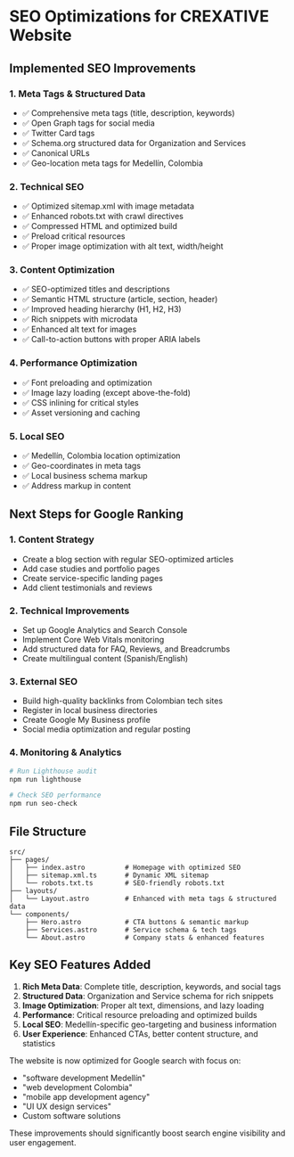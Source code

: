 # SEO Optimizations for CREXATIVE Website

## Implemented SEO Improvements

### 1. Meta Tags & Structured Data
- ✅ Comprehensive meta tags (title, description, keywords)
- ✅ Open Graph tags for social media
- ✅ Twitter Card tags
- ✅ Schema.org structured data for Organization and Services
- ✅ Canonical URLs
- ✅ Geo-location meta tags for Medellín, Colombia

### 2. Technical SEO
- ✅ Optimized sitemap.xml with image metadata
- ✅ Enhanced robots.txt with crawl directives
- ✅ Compressed HTML and optimized build
- ✅ Preload critical resources
- ✅ Proper image optimization with alt text, width/height

### 3. Content Optimization
- ✅ SEO-optimized titles and descriptions
- ✅ Semantic HTML structure (article, section, header)
- ✅ Improved heading hierarchy (H1, H2, H3)
- ✅ Rich snippets with microdata
- ✅ Enhanced alt text for images
- ✅ Call-to-action buttons with proper ARIA labels

### 4. Performance Optimization
- ✅ Font preloading and optimization
- ✅ Image lazy loading (except above-the-fold)
- ✅ CSS inlining for critical styles
- ✅ Asset versioning and caching

### 5. Local SEO
- ✅ Medellín, Colombia location optimization
- ✅ Geo-coordinates in meta tags
- ✅ Local business schema markup
- ✅ Address markup in content

## Next Steps for Google Ranking

### 1. Content Strategy
- Create a blog section with regular SEO-optimized articles
- Add case studies and portfolio pages
- Create service-specific landing pages
- Add client testimonials and reviews

### 2. Technical Improvements
- Set up Google Analytics and Search Console
- Implement Core Web Vitals monitoring
- Add structured data for FAQ, Reviews, and Breadcrumbs
- Create multilingual content (Spanish/English)

### 3. External SEO
- Build high-quality backlinks from Colombian tech sites
- Register in local business directories
- Create Google My Business profile
- Social media optimization and regular posting

### 4. Monitoring & Analytics
```bash
# Run Lighthouse audit
npm run lighthouse

# Check SEO performance
npm run seo-check
```

## File Structure
```
src/
├── pages/
│   ├── index.astro          # Homepage with optimized SEO
│   ├── sitemap.xml.ts       # Dynamic XML sitemap
│   └── robots.txt.ts        # SEO-friendly robots.txt
├── layouts/
│   └── Layout.astro         # Enhanced with meta tags & structured data
└── components/
    ├── Hero.astro           # CTA buttons & semantic markup
    ├── Services.astro       # Service schema & tech tags
    └── About.astro          # Company stats & enhanced features
```

## Key SEO Features Added

1. **Rich Meta Data**: Complete title, description, keywords, and social tags
2. **Structured Data**: Organization and Service schema for rich snippets
3. **Image Optimization**: Proper alt text, dimensions, and lazy loading
4. **Performance**: Critical resource preloading and optimized builds
5. **Local SEO**: Medellín-specific geo-targeting and business information
6. **User Experience**: Enhanced CTAs, better content structure, and statistics

The website is now optimized for Google search with focus on:
- "software development Medellín"
- "web development Colombia" 
- "mobile app development agency"
- "UI UX design services"
- Custom software solutions

These improvements should significantly boost search engine visibility and user engagement.
